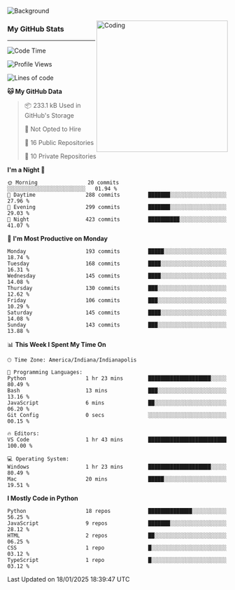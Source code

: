 ![Background](https://github.com/Nguyen-Noah/Nguyen-Noah/assets/112649680/f5d2296f-0508-400c-abcf-47c085708a2a)

<img align="right" alt="Coding" width="300" src="https://cdn.dribbble.com/users/1277312/screenshots/14733298/media/39b1045e593737587dd60e42c8422d1f.gif" >

### My GitHub Stats
---
<!--START_SECTION:waka-->
![Code Time](http://img.shields.io/badge/Code%20Time-400%20hrs%2047%20mins-blue)

![Profile Views](http://img.shields.io/badge/Profile%20Views-0-blue)

![Lines of code](https://img.shields.io/badge/From%20Hello%20World%20I%27ve%20Written-4.0%20million%20lines%20of%20code-blue)

**🐱 My GitHub Data** 

> 📦 233.1 kB Used in GitHub's Storage 
 > 
> 🚫 Not Opted to Hire
 > 
> 📜 16 Public Repositories 
 > 
> 🔑 10 Private Repositories 
 > 
**I'm a Night 🦉** 

```text
🌞 Morning                20 commits          ░░░░░░░░░░░░░░░░░░░░░░░░░   01.94 % 
🌆 Daytime                288 commits         ███████░░░░░░░░░░░░░░░░░░   27.96 % 
🌃 Evening                299 commits         ███████░░░░░░░░░░░░░░░░░░   29.03 % 
🌙 Night                  423 commits         ██████████░░░░░░░░░░░░░░░   41.07 % 
```
📅 **I'm Most Productive on Monday** 

```text
Monday                   193 commits         █████░░░░░░░░░░░░░░░░░░░░   18.74 % 
Tuesday                  168 commits         ████░░░░░░░░░░░░░░░░░░░░░   16.31 % 
Wednesday                145 commits         ████░░░░░░░░░░░░░░░░░░░░░   14.08 % 
Thursday                 130 commits         ███░░░░░░░░░░░░░░░░░░░░░░   12.62 % 
Friday                   106 commits         ███░░░░░░░░░░░░░░░░░░░░░░   10.29 % 
Saturday                 145 commits         ████░░░░░░░░░░░░░░░░░░░░░   14.08 % 
Sunday                   143 commits         ███░░░░░░░░░░░░░░░░░░░░░░   13.88 % 
```


📊 **This Week I Spent My Time On** 

```text
🕑︎ Time Zone: America/Indiana/Indianapolis

💬 Programming Languages: 
Python                   1 hr 23 mins        ████████████████████░░░░░   80.49 % 
Bash                     13 mins             ███░░░░░░░░░░░░░░░░░░░░░░   13.16 % 
JavaScript               6 mins              ██░░░░░░░░░░░░░░░░░░░░░░░   06.20 % 
Git Config               0 secs              ░░░░░░░░░░░░░░░░░░░░░░░░░   00.15 % 

🔥 Editors: 
VS Code                  1 hr 43 mins        █████████████████████████   100.00 % 

💻 Operating System: 
Windows                  1 hr 23 mins        ████████████████████░░░░░   80.49 % 
Mac                      20 mins             █████░░░░░░░░░░░░░░░░░░░░   19.51 % 
```

**I Mostly Code in Python** 

```text
Python                   18 repos            ██████████████░░░░░░░░░░░   56.25 % 
JavaScript               9 repos             ███████░░░░░░░░░░░░░░░░░░   28.12 % 
HTML                     2 repos             ██░░░░░░░░░░░░░░░░░░░░░░░   06.25 % 
CSS                      1 repo              █░░░░░░░░░░░░░░░░░░░░░░░░   03.12 % 
TypeScript               1 repo              █░░░░░░░░░░░░░░░░░░░░░░░░   03.12 % 
```




 Last Updated on 18/01/2025 18:39:47 UTC
<!--END_SECTION:waka-->

<!--
**Nguyen-Noah/Nguyen-Noah** is a ✨ _special_ ✨ repository because its `README.md` (this file) appears on your GitHub profile.

Here are some ideas to get you started:

- 🔭 I’m currently working on ...
- 🌱 I’m currently learning ...
- 👯 I’m looking to collaborate on ...
- 🤔 I’m looking for help with ...
- 💬 Ask me about ...
- 📫 How to reach me: ...
- 😄 Pronouns: ...
- ⚡ Fun fact: ...
-->
